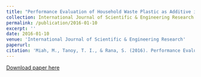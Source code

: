 ```yaml
---
title: "Performance Evaluation of Household Waste Plastic as Additive in the Bituminous Mix Design"
collection: International Journal of Scientific & Engineering Research
permalink: /publication/2016-01-10
excerpt: ''
date: 2016-01-10
venue: 'International Journal of Scientific & Engineering Research'
paperurl: 
citation: 'Miah, M., Tanoy, T. I., & Rana, S. (2016). Performance Evaluation of Household Waste Plastic as Additive in the Bituminous Mix De-sign. International Journal of Scientific and Engineering Research, 7(February), 1495–1500.'
---
```


[Download paper here](https://www.researchgate.net/publication/294580449_Performance_Evaluation_of_Household_Waste_Plastic_as_Additive_in_the_Bituminous_Mix_Design)

